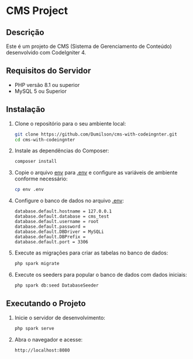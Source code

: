 # CMS Project

## Descrição

Este é um projeto de CMS (Sistema de Gerenciamento de Conteúdo) desenvolvido com CodeIgniter 4.

## Requisitos do Servidor

- PHP versão 8.1 ou superior
- MySQL 5 ou Superior

## Instalação

1. Clone o repositório para o seu ambiente local:
    ```sh
    git clone https://github.com/Dumilson/cms-with-codeingnter.git
    cd cms-with-codeingnter
    ```

2. Instale as dependências do Composer:
    ```sh
    composer install
    ```

3. Copie o arquivo [env](http://_vscodecontentref_/0) para [.env](http://_vscodecontentref_/1) e configure as variáveis de ambiente conforme necessário:
    ```sh
    cp env .env
    ```

4. Configure o banco de dados no arquivo [.env](http://_vscodecontentref_/2):
    ```env
    database.default.hostname = 127.0.0.1
    database.default.database = cms_test
    database.default.username = root
    database.default.password = 
    database.default.DBDriver = MySQLi
    database.default.DBPrefix =
    database.default.port = 3306
    ```

5. Execute as migrações para criar as tabelas no banco de dados:
    ```sh
    php spark migrate
    ```

6. Execute os seeders para popular o banco de dados com dados iniciais:
    ```sh
    php spark db:seed DatabaseSeeder
    ```

## Executando o Projeto

1. Inicie o servidor de desenvolvimento:
    ```sh
    php spark serve
    ```

2. Abra o navegador e acesse:
    ```
    http://localhost:8080
    ```
